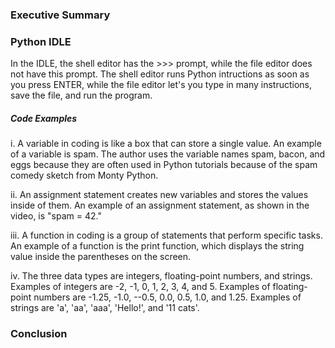 ### Executive Summary

### Python IDLE
In the IDLE, the shell editor has the >>> prompt, while the file editor does not have this prompt. The shell editor runs Python intructions as soon as you press ENTER, while the file editor let's you type in many instructions, save the file, and run the program.

##### Code Examples
i. A variable in coding is like a box that can store a single value. An example of a variable is spam. The author uses the variable names spam, bacon, and eggs because they are often used in Python tutorials because of the spam comedy sketch from Monty Python.

ii. An assignment statement creates new variables and stores the values inside of them. An example of an assignment statement, as shown in the video, is "spam = 42."

iii. A function in coding is a group of statements that perform specific tasks. An example of a function is the print function, which displays the string value inside the parentheses on the screen.

iv. The three data types are integers, floating-point numbers, and strings. Examples of integers are -2, -1, 0, 1, 2, 3, 4, and 5. Examples of floating-point numbers are -1.25, -1.0, --0.5, 0.0, 0.5, 1.0, and 1.25. Examples of strings are 'a', 'aa', 'aaa', 'Hello!', and '11 cats'.

### Conclusion
